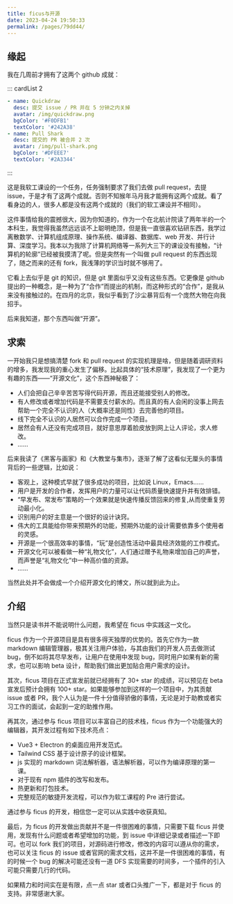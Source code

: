 ```yaml
---
title: ficus与开源
date: 2023-04-24 19:50:33
permalink: /pages/79dd44/
---
```


## 缘起

我在几周前才拥有了这两个 github 成就：


::: cardList 2
```yaml
- name: Quickdraw
  desc: 提交 issue / PR 并在 5 分钟之内关掉
  avatar: /img/quickdraw.png
  bgColor: '#F0DFB1'
  textColor: '#242A38'
- name: Pull Shark
  desc: 提交的 PR 被合并 2 次
  avatar: /img/pull-shark.png
  bgColor: '#DFEEE7'
  textColor: '#2A3344'
```
:::

这是我软工课设的一个任务，任务强制要求了我们去做 pull request，去提 issue，于是才有了这两个成就。否则不知猴年马月我才能拥有这两个成就。看了看身边的人，很多人都是没有这两个成就的（我们的软工课设并不相同）。

这件事情给我的震撼很大，因为你知道的，作为一个在北航计院读了两年半的一个本科生，我觉得我虽然远远谈不上聪明绝顶，但是我一直很喜欢钻研东西，我学过离散数学、计算机组成原理、操作系统、编译器、数据库、web 开发、并行计算、深度学习。我本以为我除了计算机网络等一系列大三下的课设没有接触，“计算机的轮廓”已经被我摸清了呢。但是突然有一个叫做 pull request 的东西出现了，随之而来的还有 fork，我浅薄的学识当时就不够用了。

它看上去似乎是 git 的知识，但是 git 里面似乎又没有这些东西。它更像是 github 提出的一种概念，是一种为了“合作”而提出的机制，而这种形式的“合作”，是我从来没有接触过的。在四月的北京，我似乎看到了沙尘暴背后有一个庞然大物在向我招手。

后来我知道，那个东西叫做“开源”。



## 求索

一开始我只是想搞清楚 fork 和 pull request 的实现机理是啥，但是随着调研资料的增多，我发现我的重心发生了偏移。比起具体的“技术原理”，我发现了一个更为有趣的东西——“开源文化”，这个东西神秘极了：

- 人们会把自己辛辛苦苦写得代码开源，而且还能接受别人的修改。
- 有人修改或者增加代码是不需要支付薪水的。而且真的有人会闲的没事上网去帮助一个完全不认识的人（大概率还是同性）去完善他的项目。
- 线下完全不认识的人居然可以合作完成一个项目。
- 居然会有人还没有完成项目，就好意思厚着脸皮放到网上让人评论，求人修改。
- ……

后来我读了《黑客与画家》和《大教堂与集市》，逐渐了解了这看似无厘头的事情背后的一些逻辑，比如说：

- 客观上，这种模式早就了很多成功的项目，比如说 Linux，Emacs……
- 用户是开发的合作者，发挥用户的力量可以让代码质量快速提升并有效排错。
- “早发布、常发布”策略的一个效果就是快速传播反馈回来的修复,从而使重复劳动最小化。
- 识别用户的好主意是一个很好的设计诀窍。
- 伟大的工具能给你带来预期外的功能，预期外功能的设计需要依靠多个使用者的灵感。
- 开源是一个很高效率的事情，“玩”是创造性活动中最具经济效能的工作模式。
- 开源文化可以被看做一种“礼物文化”，人们通过赠予礼物来增加自己的声誉，而声誉是“礼物文化”中一种高价值的资源。
- ……

当然此处并不会做成一个介绍开源文化的博文，所以就到此为止。



## 介绍

当然只是读书并不能说明什么问题，我希望在 ficus 中实践这一文化。

ficus 作为一个开源项目是具有很多得天独厚的优势的。首先它作为一款 markdown 编辑管理器，极其关注用户体验，与其由我们的开发人员去做测试 bug，倒不如将其尽早发布，让用户在使用中发现 bug，同时用户如果有新的需求，也可以影响 beta 设计，帮助我们做出更加贴合用户需求的设计。

其次，ficus 项目在正式宣发前就已经拥有了 30+ star 的成绩，可以预见在 beta 宣发后预计会拥有 100+ star。如果能够参加到这样的一个项目中，为其贡献 issue 或者 PR，我个人认为是一件十分值得骄傲的事情，无论是对于助教或者实习工作的面试，会起到一定的助推作用。

再其次，通过参与 ficus 项目可以丰富自己的技术栈，ficus 作为一个功能强大的编辑器，其开发过程有如下技术亮点：

- Vue3 + Electron 的桌面应用开发范式。
- Tailwind CSS 基于设计原子的设计框架。
- js 实现的 markdown 词法解析器，语法解析器，可以作为编译原理的第一课。
- 对于现有 npm 插件的改写和发布。
- 热更新和打包技术。
- 完整规范的敏捷开发流程，可以作为软工课程的 Pre 进行尝试。

通过参与 ficus 的开发，相信您一定可以从实践中收获真知。

最后，为 ficus 的开发做出贡献并不是一件很困难的事情，只需要下载 ficus 并使用，发现有什么问题或者希望增加的功能，到 issue 中详细记录或者描述一下即可。也可以 fork 我们的项目，对源码进行修改，修改的内容可以遵从你的需求，也可以关注 ficus 的 issue 或者官网的需求文档，这并不是一件很困难的事情，有的时候一个 bug 的解决可能还没有一道 DFS 实现需要的时间多，一个插件的引入可能只需要几行的代码。

如果精力和时间实在是有限，点一点 star 或者口头推广一下，都是对于 ficus 的支持。非常感谢大家。
